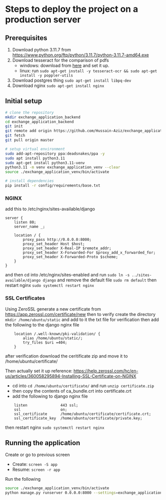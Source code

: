 # Steps to deploy the project on a production server

## Prerequisites

1. Download python 3.11.7 from <https://www.python.org/ftp/python/3.11.7/python-3.11.7-amd64.exe>
2. Download tesseract for the comparison of pdfs
    - windows: download from [here](https://digi.bib.uni-mannheim.de/tesseract/tesseract-ocr-setup-3.05.00dev-205-ge205c59.exe) and set it up.
    - linux: run `sudo apt-get install -y tesseract-ocr && sudo apt-get install -y poppler-utils`
3. Download postgres thing `sudo apt-get install libpq-dev`
4. Download nginx `sudo apt-get install nginx`

## Initial setup

```bash
# clone the repository
mkdir exchange_application_backend
cd exchange_application_backend
git init
git remote add origin https://github.com/Hussain-Aziz/exchange_application_backend.git
git fetch
git pull origin master

# setup virtual environment
sudo add-apt-repository ppa:deadsnakes/ppa -y
sudo apt install python3.11
sudo apt-get install python3.11-venv
python3.11 -m venv exchange_application_venv --clear
source ./exchange_application_venv/bin/activate

# install dependencies
pip install -r config/requirements/base.txt
```

### NGINX

add this to /etc/nginx/sites-available/django

``` nginx
server {
    listen 80;
    server_name _;

    location / {
        proxy_pass http://0.0.0.0:8000;
        proxy_set_header Host $host;
        proxy_set_header X-Real-IP $remote_addr;
        proxy_set_header X-Forwarded-For $proxy_add_x_forwarded_for;
        proxy_set_header X-Forwarded-Proto $scheme;
    }
}
```

and then cd into /etc/nginx/sites-enabled and run `sudo ln -s ../sites-available/django django`
and remove the default file `sudo rm default`
then restart nginx `sudo systemctl restart nginx`

### SSL Certificates

Using ZeroSSL generate a new certificate from <https://app.zerossl.com/certificate/new>
then to verify create the directory `mkdir /home/ubuntu/static` and add to it the txt file for verification
then add the following to the django nginx file

```nginx
    location /.well-known/pki-validation/ {
        alias /home/ubuntu/static/;
        try_files $uri =404;
    }
```

after verification download the ceritificate zip and move it to /home/ubuntu/certificate/

Then actually set it up reference: <https://help.zerossl.com/hc/en-us/articles/360058295894-Installing-SSL-Certificate-on-NGINX>

- cd into `cd /home/ubuntu/certificate/` and run `unzip certificate.zip`
- then copy the contents of ca_bundle.crt into certificate.crt
- add the following to django nginx file

```nginx
    listen               443 ssl;    
    ssl                  on;
    ssl_certificate      /home/ubuntu/certificate/certificate.crt;
    ssl_certificate_key  /home/ubuntu/certificate/private.key;
```

then restart nginx `sudo systemctl restart nginx`

## Running the application

Create or go to previous screen
- Create: `screen -S app`
- Resume: `screen -r app`

Run the following
``` bash
source ./exchange_application_venv/bin/activate
python manage.py runserver 0.0.0.0:8000 --settings=exchange_application.prod
```
